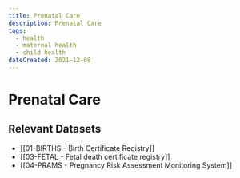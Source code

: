 ```yaml
---
title: Prenatal Care
description: Prenatal Care
tags:
  - health
  - maternal health
  - child health
dateCreated: 2021-12-08
---
```

# Prenatal Care
## Relevant Datasets
- [[01-BIRTHS - Birth Certificate Registry]]
- [[03-FETAL - Fetal death certificate registry]]
- [[04-PRAMS - Pregnancy Risk Assessment Monitoring System]]
